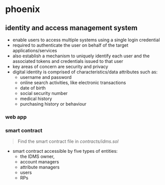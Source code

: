 # phoenix

## identity and access management system
- enable users to access multiple systems using a single login credential
- required to authenticate the user on behalf of the target applications/services
- also establish a mechanism to uniquely identify each user and the associated tokens and credentials issued to that user
- key areas of concern are security and privacy
- digital identity is comprised of characteristics/data attributes such as: 
    - username and password
    - online search activities, like electronic transactions
    - date of birth
    - social security number
    - medical history
    - purchasing history or behaviour


### web app

### smart contract
> Find the smart contract file in _contracts/idms.sol_

- smart contract accessible by five types of entities: 
    - the IDMS owner, 
    - account managers 
    - attribute managers
    - users 
    - RPs
